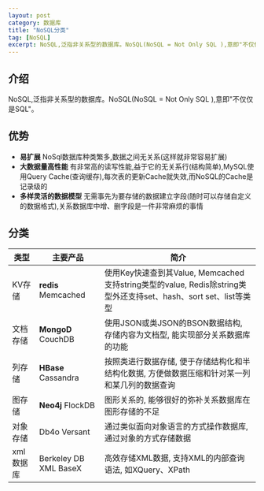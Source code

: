 ```yaml
---
layout: post
category: 数据库
title: "NoSQL分类"
tag: [NoSQL]
excerpt: NoSQL,泛指非关系型的数据库。NoSQL(NoSQL = Not Only SQL ),意即"不仅仅是SQL"。
---
```


## 介绍

NoSQL,泛指非关系型的数据库。NoSQL(NoSQL = Not Only SQL ),意即"不仅仅是SQL"。

## 优势

- **易扩展**
  NoSql数据库种类繁多,数据之间无关系(这样就非常容易扩展)
- **大数据量高性能**
  有非常高的读写性能,益于它的无关系行(结构简单),MySQL使用Query Cache(查询缓存),每次表的更新Cache就失效,而NoSQL的Cache是记录级的
- **多样灵活的数据模型**
  无需事先为要存储的数据建立字段(随时可以存储自定义的数据格式),关系数据库中增、删字段是一件非常麻烦的事情

## 分类

| 类型 | 主要产品 | 简介 |
| - | - | - |
| KV存储 | **redis**  Memcached | 使用Key快速查到其Value, Memcached支持string类型的value, Redis除string类型外还支持set、hash、sort set、list等类型 |
| 文档存储 | **MongoD**  CouchDB | 使用JSON或类JSON的BSON数据结构, 存储内容为文档型, 能实现部分关系数据库的功能 |
| 列存储 | **HBase**  Cassandra | 按照类进行数据存储, 便于存储结构化和半结构化数据, 方便做数据压缩和针对某一列和某几列的数据查询 |
| 图存储 | **Neo4j**  FlockDB | 图形关系的, 能够很好的弥补关系数据库在图形存储的不足 |
| 对象存储 | Db4o  Versant | 通过类似面向对象语言的方式操作数据库, 通过对象的方式存储数据 |
| xml数据库 | Berkeley DB XML BaseX | 高效存储XML数据, 支持XML的内部查询语法, 如XQuery、XPath | 
